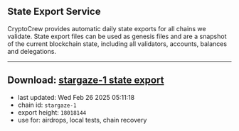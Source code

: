 ## State Export Service
CryptoCrew provides automatic daily state exports for all chains we validate. State export files can be used as genesis files and are a snapshot of the current blockchain state, including all validators, accounts, balances and delegations.

---
**Download: [stargaze-1 state export](https://dl-eu2.ccvalidators.com/SERVICE/stargaze/stargaze-1_export_18018144.json)**
---

- last updated: Wed Feb 26 2025 05:11:18
- chain id: `stargaze-1`
- export height: `18018144`
- use for: airdrops, local tests, chain recovery

